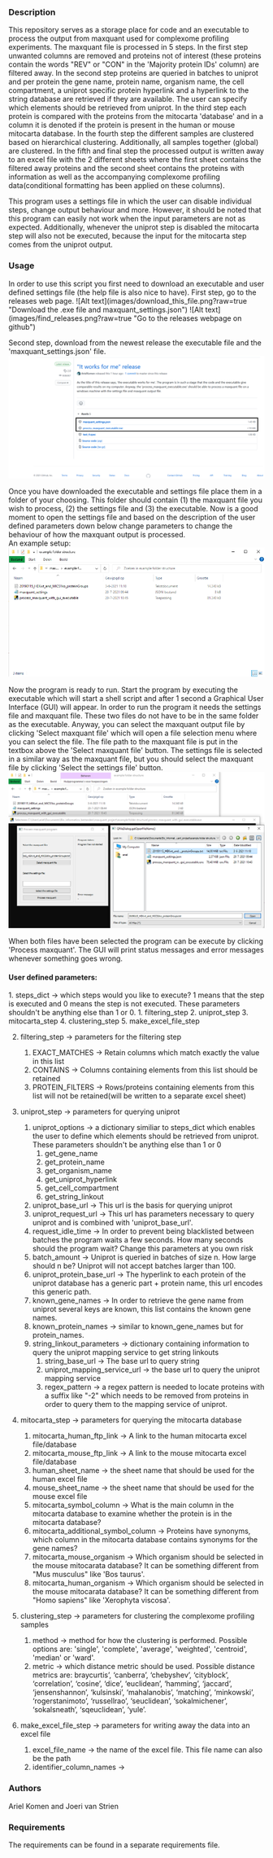 <h3>Description</h3>
<p>
This repository serves as a storage place for code and an executable to process the output from maxquant used for complexome profiling experiments. The maxquant file is processed in 5 steps. 
In the first step unwanted columns are removed and proteins not of interest (these proteins contain the words "REV" or "CON" in the 'Majority protein IDs' column) are filtered away. 
In the second step proteins are queried in batches to uniprot and per protein the gene name, protein name, organism name, the cell compartment, a uniprot specific protein hyperlink and a hyperlink to the string database are retrieved if they are available. The user can specify which elements should be retrieved from uniprot. 
In the third step each protein is compared with the proteins from the mitocarta 'database' and in a column it is denoted if the protein is present in the human or mouse mitocarta database.
In the fourth step the different samples are clustered based on hierarchical clustering. Additionally, all samples together (global) are clustered. 
In the fifth and final step the processed output is written away to an excel file with the 2 different sheets where the first sheet contains the filtered away proteins and the second sheet contains the proteins with information as well as the accompanying complexome profiling data(conditional formatting has been applied on these columns).
</p>
<p>
This program uses a settings file in which the user can disable individual steps, change output behaviour and more. However, it should be noted that this program can easily not work when the input parameters are not as expected. 
Additionally, whenever the uniprot step is disabled the mitocarta step will also not be executed, because the input for the mitocarta step comes from the uniprot output. 
</p>
<h3>Usage</h3>
In order to use this script you first need to download an executable and user defined settings file (the help file is also nice to have).
First step, go to the releases web page.
![Alt text](images/download_this_file.png?raw=true "Download the .exe file and maxquant_settings.json")
![Alt text](images/find_releases.png?raw=true "Go to the releases webpage on github")

Second step, download from the newest release the executable file and the 'maxquant_settings.json' file. 
![Alt text](images/download_this_file.png?raw=true "Download the .exe file and maxquant_settings.json")

Once you have downloaded the executable and settings file place them in a folder of your choosing. 
This folder should contain (1) the maxquant file you wish to process, (2) the settings file and (3) the executable. 
Now is a good moment to open the settings file and based on the description of the user defined parameters down below change parameters to change the behaviour of how the maxquant output is processed.  
An example setup: 
![Alt text](images/example_folder_structure.png?raw=true "An example folder structure")

Now the program is ready to run. Start the program by executing the executable which will start a shell script and after 1 second a Graphical User Interface (GUI) will appear. 
In order to run the program it needs the settings file and maxquant file. These two files do not have to be in the same folder as the executable. 
Anyway, you can select the maxquant output file by clicking 'Select maxquant file' which will open a file selection menu where you can select the file. The file path to the maxquant file is put in the textbox above the 'Select maxquant file' button. 
The settings file is selected in a similar way as the maxquant file, but you should select the maxquant file by clicking 'Select the settings file' button. 
![Alt text](images/file_selection_procedure.png?raw=true "An example folder structure")

When both files have been selected the program can be execute by clicking 'Process maxquant'. The GUI will print status messages and error messages whenever something goes wrong. 

<h4>User defined parameters:</h4>
1. steps_dict -> which steps would you like to execute? 1 means that the step is executed and 0 means the step is not executed. These parameters shouldn't be anything else than 1 or 0. 
   1. filtering_step
   2. uniprot_step
   3. mitocarta_step
   4. clustering_step 
   5. make_excel_file_step

2. filtering_step -> parameters for the filtering step
   1. EXACT_MATCHES -> Retain columns which match exactly the value in this list
   2. CONTAINS -> Columns containing elements from this list should be retained
   3. PROTEIN_FILTERS -> Rows/proteins containing elements from this list will not be retained(will be written to a separate excel sheet) 

3. uniprot_step -> parameters for querying uniprot
   1. uniprot_options -> a dictionary similiar to steps_dict which enables the user to define which elements should be retrieved from uniprot. These parameters shouldn't be anything else than 1 or 0
      1. get_gene_name
      2. get_protein_name
      3. get_organism_name
      4. get_uniprot_hyperlink
      5. get_cell_compartment
      6. get_string_linkout
   2. uniprot_base_url -> This url is the basis for querying uniprot
   3. uniprot_request_url -> This url has parameters necessary to query uniprot and is combined with 'uniprot_base_url'.
   4. request_idle_time -> In order to prevent being blacklisted between batches the program waits a few seconds. How many seconds should the program wait? Change this parameters at you own risk 
   5. batch_amount -> Uniprot is queried in batches of size n. How large should n be? Uniprot will not accept batches larger than 100. 
   6. uniprot_protein_base_url -> The hyperlink to each protein of the uniprot database has a generic part + protein name, this url encodes this generic path. 
   7. known_gene_names -> In order to retrieve the gene name from uniprot several keys are known, this list contains the known gene names.
   8. known_protein_names -> similar to known_gene_names but for protein_names.
   9. string_linkout_parameters -> dictionary containing information to query the uniprot mapping service to get string linkouts
      1. string_base_url -> The base url to query string 
      2. uniprot_mapping_service_url -> the base url to query the uniprot mapping service
      3. regex_pattern -> a regex pattern is needed to locate proteins with a suffix like "-2" which needs to be removed from proteins in order to query them to the mapping service of uniprot. 

4. mitocarta_step -> parameters for querying the mitocarta database
   1. mitocarta_human_ftp_link -> A link to the human mitocarta excel file/database
   2. mitocarta_mouse_ftp_link -> A link to the mouse mitocarta excel file/database
   3. human_sheet_name -> the sheet name that should be used for the human excel file
   4. mouse_sheet_name -> the sheet name that should be used for the mouse excel file
   5. mitocarta_symbol_column -> What is the main column in the mitocarta database to examine whether the protein is in the mitocarta database?
   6. mitocarta_additional_symbol_column -> Proteins have synonyms, which column in the mitocarta database contains synonyms for the gene names? 
   7. mitocarta_mouse_organism -> Which organism should be selected in the mouse mitocarata database? It can be something different from "Mus musculus" like 'Bos taurus'. 
   8. mitocarta_human_organism -> Which organism should be selected in the mouse mitocarata database? It can be something different from "Homo sapiens" like 'Xerophyta viscosa'. 

5. clustering_step -> parameters for clustering the complexome profiling samples
   1. method -> method for how the clustering is performed. Possible options are: 'single', 'complete', 'average', 'weighted', 'centroid', 'median' or 'ward'.
   2. metric -> which distance metric should be used. Possible distance metrics are: braycurtis’, ‘canberra’, ‘chebyshev’, ‘cityblock’, ‘correlation’, ‘cosine’, ‘dice’, ‘euclidean’, ‘hamming’, ‘jaccard’, ‘jensenshannon’, ‘kulsinski’, ‘mahalanobis’, ‘matching’, ‘minkowski’, ‘rogerstanimoto’, ‘russellrao’, ‘seuclidean’, ‘sokalmichener’, ‘sokalsneath’, ‘sqeuclidean’, ‘yule’.

6. make_excel_file_step -> parameters for writing away the data into an excel file 
   1. excel_file_name -> the name of the excel file. This file name can also be the path  
   2. identifier_column_names -> 

<h3>Authors</h3>
Ariel Komen and Joeri van Strien
<h3>Requirements</h3>
The requirements can be found in a separate requirements file. 
